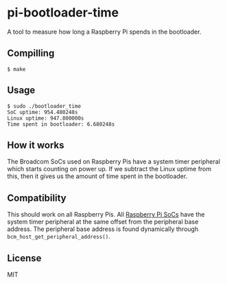 # pi-bootloader-time
A tool to measure how long a Raspberry Pi spends in the bootloader.

## Compilling
```
$ make
```

## Usage
```
$ sudo ./bootloader_time
SoC uptime: 954.480248s
Linux uptime: 947.800000s
Time spent in bootloader: 6.680248s
```

## How it works
The Broadcom SoCs used on Raspberry Pis have a system timer peripheral which starts counting on power up. If we subtract the Linux uptime from this, then it gives us the amount of time spent in the bootloader.

## Compatibility
This should work on all Raspberry Pis. All [Raspberry Pi SoCs](https://www.raspberrypi.com/documentation/computers/processors.html) have the system timer peripheral at the same offset from the peripheral base address. The peripheral base address is found dynamically through `bcm_host_get_peripheral_address()`.

## License
MIT
